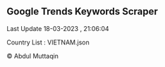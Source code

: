 

## Google Trends Keywords Scraper 
 
Last Update 18-03-2023 , 21:06:04

Country List :
VIETNAM.json



© Abdul Muttaqin 
